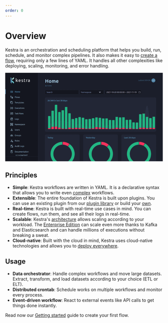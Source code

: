 ```yaml
---
order: 0
---
```


# Overview

Kestra is an orchestration and scheduling platform that helps you build, run, schedule, and monitor complex pipelines. It also makes it easy to [create a flow](developer-guide/), requiring only a few lines of YAML. It handles all other complexities like deploying, scaling, monitoring, and error handling.

![Kestra UI](/ui.gif)


## Principles

- **Simple**: Kestra workflows are written in YAML. It is a declarative syntax that allows you to write even [complex](developer-guide/tasks#flowable-tasks) workflows.
- **Extensible**: The entire foundation of Kestra is built upon plugins. You can use an existing plugin from our [plugin library](../plugins) or build your [own](plugin-developer-guide).
- **Real-time**: Kestra is built with real-time use cases in mind. You can create flows, run them, and see all their logs in real-time.
- **Scalable**: Kestra's [architecture](architecture) allows scaling according to your workload. The [Enterprise Edition](https://kestra.io/features/enterprise.html) can scale even more thanks to Kafka and Elasticsearch and can handle millions of executions without breaking a sweat.
- **Cloud-native**: Built with the cloud in mind, Kestra uses cloud-native technologies and allows you to [deploy everywhere](administrator-guide/deployment).


## Usage

- **Data orchestrator**: Handle complex workflows and move large datasets. Extract, transform, and load datasets according to your choice (ETL or ELT).
- **Distributed crontab**: Schedule works on multiple workflows and monitor every process.
- **Event-driven workflow**: React to external events like API calls to get things done instantly.

Read now our [Getting started](getting-started) guide to create your first flow.
